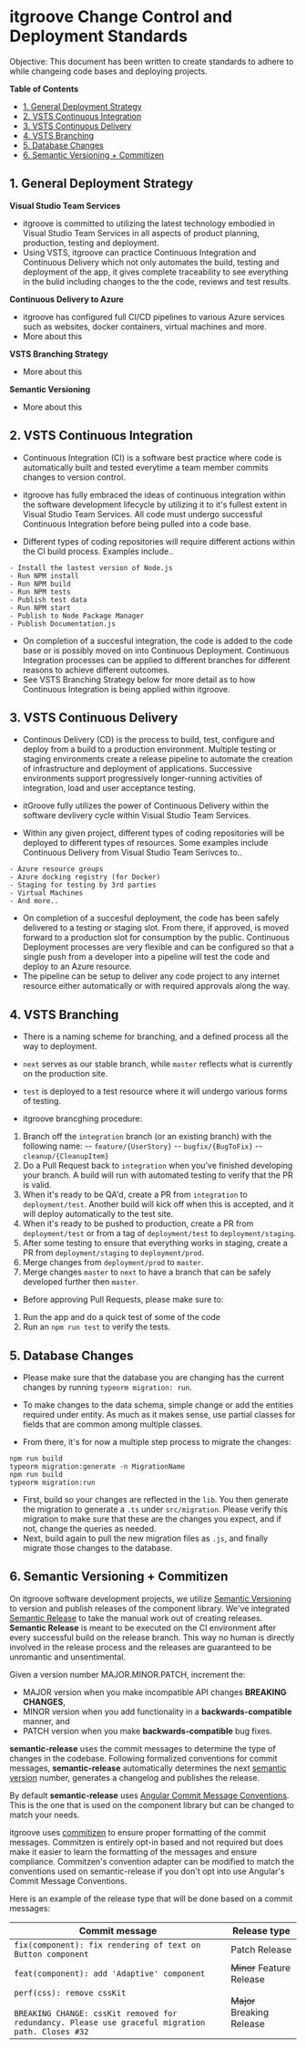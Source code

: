 
# itgroove Change Control and Deployment Standards

Objective: This document has been written to create standards to adhere to while changeing code bases and deploying projects. 

<!-- START doctoc generated TOC please keep comment here to allow auto update -->
<!-- DON'T EDIT THIS SECTION, INSTEAD RE-RUN doctoc TO UPDATE -->
**Table of Contents** 

- [1. General Deployment Strategy](#1-general-deployment-strategy)
- [2. VSTS Continuous Integration](#2-vsts-continuous-integration)
- [3. VSTS Continuous Delivery](#3-vsts-continuous-delivery)
- [4. VSTS Branching](#4-vsts-branching)
- [5. Database Changes](#5-database-changes)
- [6. Semantic Versioning + Commitizen](#6-semantic-versioning--commitizen)

<!-- END doctoc generated TOC please keep comment here to allow auto update -->

## 1. General Deployment Strategy

**Visual Studio Team Services**
* itgroove is committed to utilizing the latest technology embodied in Visual Studio Team Services in all aspects of product planning, production, testing and deployment.
* Using VSTS, itgroove can practice Continuous Integration and Continuous Delivery which not only automates the build, testing and deployment of the app, it gives complete traceability to see everything in the bulid including changes to the the code, reviews and test results.  

**Continuous Delivery to Azure**
* itgroove has configured full CI/CD pipelines to various Azure services such as websites, docker containers, virtual machines and more.
* More about this 

**VSTS Branching Strategy**
* More about this

**Semantic Versioning**
* More about this

## 2. VSTS Continuous Integration

* Continuous Integration (CI) is a software best practice where code is automatically built and tested everytime a team member commits changes to version control.
* itgroove has fully embraced the ideas of continuous integration within the software development lifecycle by utilizing it to it's fullest extent in Visual Studio Team Services. All code must undergo successful Continuous Integration before being pulled into a code base.

* Different types of coding repositories will require different actions within the CI build process. Examples include..

```
- Install the lastest version of Node.js
- Run NPM install
- Run NPM build
- Run NPM tests
- Publish test data
- Run NPM start
- Publish to Node Package Manager
- Publish Documentation.js
```

* On completion of a succesful integration, the code is added to the code base or is possibly moved on into Continuous Deployment. Continuous Integration processes can be applied to different branches for different reasons to achieve different outcomes. 
* See VSTS Branching Strategy below for more detail as to how Continuous Integration is being applied within itgroove. 

## 3. VSTS Continuous Delivery

* Continous Delivery (CD) is the process to build, test, configure and deploy from a build to a production environment. Multiple testing or staging environments create a release pipeline to automate the creation of infrastructure and deployment of applications. Successive environments support progressively longer-running activities of integration, load and user acceptance testing. 
* itGroove fully utilizes the power of Continuous Delivery within the software devlivery cycle within Visual Studio Team Services. 

* Within any given project, different types of coding repositories will be deployed to different types of resources. Some examples include Continuous Delivery from Visual Studio Team Serivces to..

```
- Azure resource groups
- Azure docking registry (for Docker)
- Staging for testing by 3rd parties
- Virtual Machines
- And more..
```

* On completion of a succesful deployment, the code has been safely delivered to a testing or staging slot. From there, if approved, is moved forward to a production slot for consumption by the public. Continuous Deployment processes are very flexible and can be configured so that a single push from a developer into a pipeline will test the code and deploy to an Azure resource. 
* The pipeline can be setup to deliver any code project to any internet resource either automatically or with required approvals along the way.   

## 4. VSTS Branching

* There is a naming scheme for branching, and a defined process all the way to deployment. 
* `next` serves as our stable branch, while `master` reflects what is currently on the production site.
* `test` is deployed to a test resource where it will undergo various forms of testing. 

* itgroove brancghing procedure: 

1. Branch off the `integration` branch (or an existing branch) with the following name:
-- `feature/{UserStory}`
-- `bugfix/{BugToFix}`
-- `cleanup/{CleanupItem}`
2. Do a Pull Request back to `integration` when you've finished developing your branch. A build will run with automated testing to verify that the PR is valid.
3. When it's ready to be QA'd, create a PR from `integration` to `deployment/test`. Another build will kick off when this is accepted, and it will deploy automatically to the test site.
4. When it's ready to be pushed to production, create a PR from `deployment/test` or from a tag of `deployment/test` to `deployment/staging`.
5. After some testing to ensure that everything works in staging, create a PR from `deployment/staging` to `deployment/prod`.
6. Merge changes from `deployment/prod` to `master`.
7. Merge changes `master` to `next` to have a branch that can be safely developed further then `master`.

* Before approving Pull Requests, please make sure to:

1. Run the app and do a quick test of some of the code
2. Run an `npm run test` to verify the tests.

## 5. Database Changes 

* Please make sure that the database you are changing has the current changes by running `typeorm migration: run`.

* To make changes to the data schema, simple change or add the entities required under entity. As much as it makes sense, use partial classes for fields that are common among multiple classes.

* From there, it's for now a multiple step process to migrate the changes:

```
npm run build
typeorm migration:generate -n MigrationName
npm run build
typeorm migration:run
```

* First, build so your changes are reflected in the `lib`. You then generate the migration to generate a `.ts` under `src/migration`. Please verify this migration to make sure that these are the changes you expect, and if not, change the queries as needed. 
* Next, build again to pull the new migration files as `.js`, and finally migrate those changes to the database.

## 6. Semantic Versioning + Commitizen

On itgroove software development projects, we utilize [Semantic Versioning](http://www.semver.org) to version and publish releases of the component library. We've integrated [Semantic Release](https://github.com/semantic-release) to take the manual work out of creating releases. **Semantic Release** is meant to be executed on the CI environment after every successful build on the release branch. This way no human is directly involved in the release process and the releases are guaranteed to be unromantic and unsentimental.

Given a version number MAJOR.MINOR.PATCH, increment the:

* MAJOR version when you make incompatible API changes **BREAKING CHANGES**,
* MINOR version when you add functionality in a **backwards-compatible** manner, and
* PATCH version when you make **backwards-compatible** bug fixes.

**semantic-release** uses the commit messages to determine the type of changes in the codebase. Following formalized conventions for commit messages, **semantic-release** automatically determines the next [semantic version](https://semver.org) number, generates a changelog and publishes the release.

By default **semantic-release** uses [Angular Commit Message Conventions](https://github.com/angular/angular.js/blob/master/DEVELOPERS.md#-git-commit-guidelines). This is the one that is used on the component library but can be changed to match your needs.

itgroove uses [commitizen](https://github.com/commitizen/cz-cli) to ensure proper formatting of the commit messages. Commitzen is entirely opt-in based and not required but does make it easier to learn the formatting of the messages and ensure compliance. Commitzen's convention adapter can be modified to match the conventions used on semantic-release if you don't opt into use Angular's Commit Message Conventions.

Here is an example of the release type that will be done based on a commit messages:

| Commit message                                                                                                                                                                                   | Release type               |
|--------------------------------------------------------------------------------------------------------------------------------------------------------------------------------------------------|----------------------------|
| `fix(component): fix rendering of text on Button component`                                                                                                                             | Patch Release              |
| `feat(component): add 'Adaptive' component`                                                                                                                                                       | ~~Minor~~ Feature Release  |
| `perf(css): remove cssKit`<br><br>`BREAKING CHANGE: cssKit removed for redundancy. Please use graceful migration path. Closes #32` | ~~Major~~ Breaking Release |

